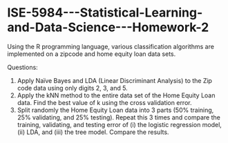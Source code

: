 # ISE-5984---Statistical-Learning-and-Data-Science---Homework-2
Using the R programming language, various classification algorithms are implemented on a zipcode and home equity loan data sets.


Questions:

1. Apply Naïve Bayes and LDA (Linear Discriminant Analysis) to the Zip code data using only digits 2, 3, and 5. 
2. Apply the kNN method to the entire data set of the Home Equity Loan data. Find the best value of k using the cross validation error.
3. Split randomly the Home Equity Loan data into 3 parts (50% training, 25% validating, and 25% testing). Repeat this 3 times and compare the training, validating, and testing error of (i) the logistic regression model, (ii) LDA, and (iii) the tree model. Compare the results.
